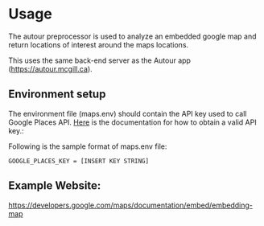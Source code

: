 # Usage

The autour preprocessor is used to analyze an embedded google map and return locations of interest around the maps locations. 

This uses the same back-end server as the Autour app (https://autour.mcgill.ca).

## Environment setup
The environment file (maps.env) should contain the API key used to call Google Places API. [Here](https://developers.google.com/maps/documentation/places/web-service/get-api-key) is the documentation for how to obtain a valid API key.: 

Following is the sample format of maps.env file:
```
GOOGLE_PLACES_KEY = [INSERT KEY STRING]
```

## Example Website:
https://developers.google.com/maps/documentation/embed/embedding-map

